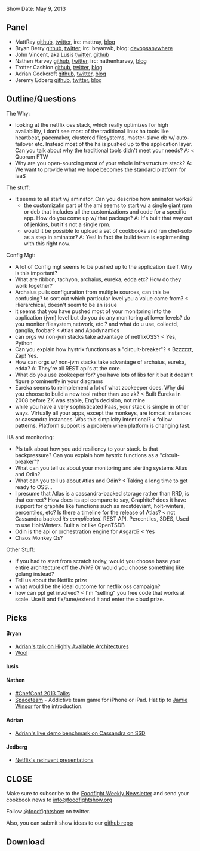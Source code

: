 Show Date:  May 9, 2013

Panel<a name="panel"></a>
-----

* MattRay [github](http://github.com/mattray), [twitter](http://twitter.com/mattray), irc: mattray, [blog](http://www.leastresistance.net/)
* Bryan Berry [github](http://github.com/bryanwb), [twitter](http://twitter.com/bryanwb), irc: bryanwb, blog: [devopsanywhere](http://devopsanywhere.blogspot.com)
* John Vincent, aka Lusis [twitter](https://twitter.com/#!/lusis), [github](https://github.com/lusis)
* Nathen Harvey [github](http://github.com/nathenharvey),
  [twitter](http://twitter.com/nathenharvey), irc: nathenharvey,
  [blog](http://nathenharvey.com)
* Trotter Cashion [github](http://github.com/trotter), [twitter](http://twitter.com/cashion), [blog](http://trottercashion.com) 
* Adrian Cockcroft [github](http://github.com/adrianco), [twitter](http://twitter.com/adrianco), [blog](http://perfcap.blogspot.com)
* Jeremy Edberg [github](http://github.com/jedberg), [twitter](http://twitter.com/), [blog](http://www.jedberg.net)

Outline/Questions
-----------------

The Why: 
* looking at the netflix oss stack, which really optimizes for high
  availability, i don't see most of the traditional linux ha tools like
  heartbeat, pacemaker, clustered filesystems, master-slave db w/ auto-failover etc. Instead most of
  the ha is pushed up to the application layer. Can you talk about why
  the traditional tools didn't meet your needs? A: < Quorum FTW
* Why are you open-sourcing most of your whole infrastructure stack? A: We want to provide what we hope becomes the standard platform for IaaS

The stuff:

* It seems to all start w/ aminator. Can you describe how aminator
  works?
  * the customizatin part of the ami seems to start w/ a single giant
    rpm or deb that includes all the customizations and code for a
    specific app. How do you come up w/ that package? A: It's built that way out of jenkins, but it's not a single rpm.
  * would it be possible to upload a set of cookbooks and run
    chef-solo as a step in aminator? A: Yes!  In fact the build team is expirmenting with this right now.

Config Mgt:

* A lot of Config mgt seems to be pushed up to the application itself.
  Why  is this important?
* What are ribbon, tachyon, archaius, eureka, edda etc? How do they
  work together?
* Archaius pulls configuration from multiple sources, can this be
  confusing? to sort out which particular level you a value came from? < Hierarchical, doesn't seem to be an issue
* it seems that you have pushed most of your monitoring into the
  application (jvm) level but do you do any monitoring at lower levels? do you monitor
  filesystem,network, etc.? and what do u use, collectd, ganglia, foobar? < Atlas and Appdynamics
* can orgs w/ non-jvm stacks take advantage of netflixOSS? < Yes, Python
* Can you explain how hystrix functions as a "circuit-breaker"? < Bzzzzzt, Zap! Yes.
* How can orgs w/ non-jvm stacks take advantage of archaius, eureka, edda? A: They're all REST api's at the core. 
* What do you use zookeeper for? you have lots of libs for it but it
  doesn't figure prominently in your diagrams
* Eureka seems to reimplement a lot of what zookeeper does. Why did
  you choose to build a new tool rather than use zk?  < Built Eureka in 2008 before ZK was stable, Eng's decision, not mine
* while you have a very sophisticated Paas, your stack is simple in
  other ways. Virtually all your apps, except the monkeys, are tomcat
  instances or cassandra instances. Was this simplicity intentional? < follow patterns. Platform support is a problem when platform is changing fast.

HA and monitoring:

* Pls talk about how you add resiliency to your stack. Is that
  backpressure? Can you explain how hystrix functions as a "circuit-breaker"? 
* What can you tell us about your monitoring and alerting systems Atlas and Odin?
* What can you tell us about Atlas and Odin? < Taking a long time to get ready to OSS...
* I presume that Atlas is a cassandra-backed storage rather than RRD,
is that correct? How does its api compare to say, Graphite? does it
have support for graphite like functions such as mostdeviant,
holt-winters, percentiles, etc? Is there a timeline for the release of
Atlas? < not Cassandra backed *its complicated*. REST API. Percentiles, 3DES, Used to use HoltWinters. Built a lot like OpenTSDB
* Odin is the api or orchestration engine for Asgard? < Yes 
* Chaos Monkey Qs?

Other Stuff:

* If you had to start from scratch today, would you choose base your entire
  architecture off the JVM? Or would you choose something like golang instead?
* Tell us about the Netflix prize
* what would be the ideal outcome for netflix oss campaign? 
* how can ppl get involved? < I'm "selling" you free code that works at scale. Use it and fix/tune/extend it and enter the cloud prize.

Picks<a name="picks"></a>
-----

#### Bryan  

* [Adrian's talk on Highly Available Architectures](http://www.youtube.com/watch?v=dekV3Oq7pH8)
* [Wool](http://www.amazon.com/Wool-Hugh-Howey/dp/1476733953)

#### lusis  

#### Nathen  

* [#ChefConf 2013 Talks](http://www.opscode.com/blog/chefconf-talks/)
* [Spaceteam](https://itunes.apple.com/us/app/spaceteam/id570510529?mt=8) - Addictive team game for iPhone or iPad.  Hat tip to [Jamie Winsor](https://twitter.com/resetexistence) for the introduction.

#### Adrian

* [Adrian's live demo benchmark on Cassandra on SSD](http://www.youtube.com/watch?v=Wo-zkUH1R8A&feature=youtu.be)

#### Jedberg

* [Netflix's re:invent presentations](http://techblog.netflix.com/2012/12/videos-of-netflix-talks-at-aws-reinvent.html)


CLOSE
-----

Make sure to subscribe to the [Foodfight Weekly Newsletter](http://bit.ly/ffsmail) and send your cookbook
news to info@foodfightshow.org

Follow [@foodfightshow](http://twitter.com/foodfightshow) on twitter.

Also, you can submit show ideas to our [github repo](https://github.com/foodfight/showz)



Download
--------
